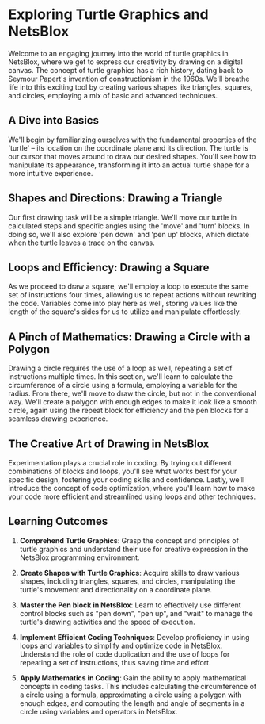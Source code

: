 # Exploring Turtle Graphics and NetsBlox

Welcome to an engaging journey into the world of turtle graphics in NetsBlox, where we get to express our creativity by drawing on a digital canvas. The concept of turtle graphics has a rich history, dating back to Seymour Papert's invention of constructionism in the 1960s. We'll breathe life into this exciting tool by creating various shapes like triangles, squares, and circles, employing a mix of basic and advanced techniques. 

## A Dive into Basics

We'll begin by familiarizing ourselves with the fundamental properties of the 'turtle' – its location on the coordinate plane and its direction. The turtle is our cursor that moves around to draw our desired shapes. You'll see how to manipulate its appearance, transforming it into an actual turtle shape for a more intuitive experience. 

## Shapes and Directions: Drawing a Triangle

Our first drawing task will be a simple triangle. We'll move our turtle in calculated steps and specific angles using the 'move' and 'turn' blocks. In doing so, we'll also explore 'pen down' and 'pen up' blocks, which dictate when the turtle leaves a trace on the canvas.

## Loops and Efficiency: Drawing a Square

As we proceed to draw a square, we'll employ a loop to execute the same set of instructions four times, allowing us to repeat actions without rewriting the code. Variables come into play here as well, storing values like the length of the square's sides for us to utilize and manipulate effortlessly.

## A Pinch of Mathematics: Drawing a Circle with a Polygon

Drawing a circle requires the use of a loop as well, repeating a set of instructions multiple times. In this section, we'll learn to calculate the circumference of a circle using a formula, employing a variable for the radius. From there, we'll move to draw the circle, but not in the conventional way. We'll create a polygon with enough edges to make it look like a smooth circle, again using the repeat block for efficiency and the pen blocks for a seamless drawing experience.

## The Creative Art of Drawing in NetsBlox

Experimentation plays a crucial role in coding. By trying out different combinations of blocks and loops, you'll see what works best for your specific design, fostering your coding skills and confidence. Lastly, we'll introduce the concept of code optimization, where you'll learn how to make your code more efficient and streamlined using loops and other techniques.

## Learning Outcomes

1. **Comprehend Turtle Graphics**: Grasp the concept and principles of turtle graphics and understand their use for creative expression in the NetsBlox programming environment.

1. **Create Shapes with Turtle Graphics**: Acquire skills to draw various shapes, including triangles, squares, and circles, manipulating the turtle's movement and directionality on a coordinate plane.

1. **Master the Pen block in NetsBlox**: Learn to effectively use different control blocks such as "pen down", "pen up", and "wait" to manage the turtle's drawing activities and the speed of execution.

1. **Implement Efficient Coding Techniques**: Develop proficiency in using loops and variables to simplify and optimize code in NetsBlox. Understand the role of code duplication and the use of loops for repeating a set of instructions, thus saving time and effort.

1. **Apply Mathematics in Coding**: Gain the ability to apply mathematical concepts in coding tasks. This includes calculating the circumference of a circle using a formula, approximating a circle using a polygon with enough edges, and computing the length and angle of segments in a circle using variables and operators in NetsBlox.
